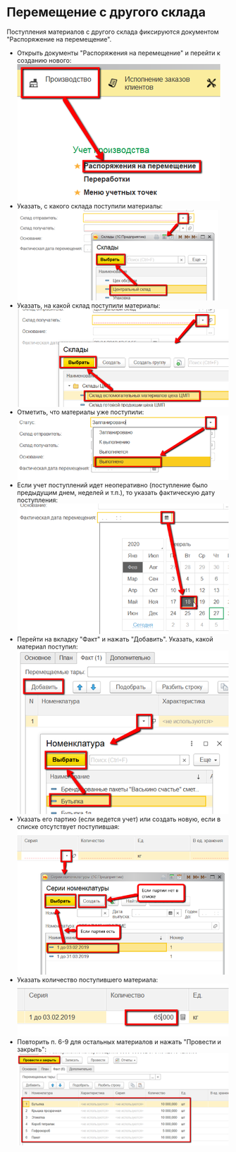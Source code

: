# Перемещение с другого склада


Поступления материалов с другого склада фиксируются документом
"Распоряжение на перемещение".
 

-   Открыть документы "Распоряжения на перемещение" и перейти к созданию
    нового:      
![](ReceiptOfMaterials.assets/drex_peremeshchenie_s_drugogo_sklada_1_custom.png)
-   Указать, с какого склада поступили материалы:  
![](ReceiptOfMaterials.assets/drex_peremeshchenie_s_drugogo_sklada_1_custom_2.png)
-   Указать, на какой склад поступили материалы:  
![](ReceiptOfMaterials.assets/drex_peremeshchenie_s_drugogo_sklada_1_custom_3.png)
-   Отметить, что материалы уже поступили:  
![](ReceiptOfMaterials.assets/drex_peremeshchenie_s_drugogo_sklada_1_custom_4.png)
-   Если учет поступлений идет неоперативно (поступление было предыдущим
    днем, неделей и т.п.), то указать фактическую дату поступления:  
![](ReceiptOfMaterials.assets/drex_peremeshchenie_s_drugogo_sklada_1_custom_5.png)
-   Перейти на вкладку "Факт" и нажать "Добавить". Указать, какой материал поступил:  
![](ReceiptOfMaterials.assets/drex_peremeshchenie_s_drugogo_sklada_1_custom_6.png)
-   Указать его партию (если ведется учет) или создать новую, если в списке отсутствует
    поступившая:  
![](ReceiptOfMaterials.assets/drex_peremeshchenie_s_drugogo_sklada_1_custom_7.png)
-   Указать количество поступившего материала:  
![](ReceiptOfMaterials.assets/drex_peremeshchenie_s_drugogo_sklada_1_custom_8.png)
-   Повторить п. 6-9 для остальных материалов и нажать "Провести и
    закрыть":  
![](ReceiptOfMaterials.assets/drex_peremeshchenie_s_drugogo_sklada_1_custom_9.png)
